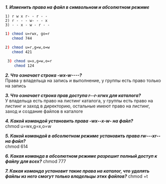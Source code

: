 ***1. Изменить права на файл в символьном и абсолютном режиме*** 
```
1) r w x r- - r - -
2) r - - - w- - - x
3) - - x - w - r - - 
```
```bash
1) chmod u=rwx, go=r
   chmod 744

2) chmod u=r,g=w,o=w
   chmod 421
   
 3) chmod u=x,g=w,o=r
    chmod 124
```

***2. Что означает строка -wx-w----?***  
Права у владельца на запись и выполнение, у группы есть право только на запись

***3. Что означает строка прав доступа r--r-xrwx для каталога?***  
У владельца есть право на листинг каталога, у группы есть право на листинг и заход в директорию, остальные имеют право на листинг, заход и создание файлов в каталоге

***4. Какой командой установить права -wx--x-w- на файл?***  
chmod u=wx,g=x,o=w

***5. Какой командой в абсолютном режиме установить права rw---xr-- на файл?***  
chmod 614

***6. Какая команда в абсолютном режиме разрешит полный доступ к файлу для всех?***
 chmod 777
 
 ***7. Какая команда установит такие права на каталог, что удалять файлы из него смогут только владельцы этих файлов?***
 chmod +t
